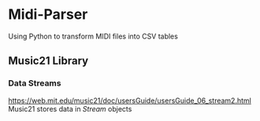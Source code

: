 # Midi-Parser
Using Python to transform MIDI files into CSV tables


## Music21 Library

### Data Streams
https://web.mit.edu/music21/doc/usersGuide/usersGuide_06_stream2.html
Music21 stores data in *Stream* objects

